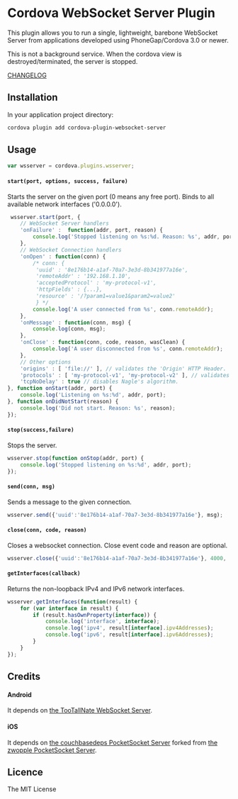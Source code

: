 # Cordova WebSocket Server Plugin

This plugin allows you to run a single, lightweight, barebone WebSocket Server from applications developed using PhoneGap/Cordova 3.0 or newer.

This is not a background service. When the cordova view is destroyed/terminated, the server is stopped.

[CHANGELOG](https://github.com/becvert/cordova-plugin-websocket-server/blob/master/CHANGELOG.md)

## Installation ##

In your application project directory:

```bash
cordova plugin add cordova-plugin-websocket-server
```

## Usage ##

```javascript
var wsserver = cordova.plugins.wsserver;
```

#### `start(port, options, success, failure)`
Starts the server on the given port (0 means any free port).
Binds to all available network interfaces ('0.0.0.0').

```javascript
 wsserver.start(port, {
    // WebSocket Server handlers
    'onFailure' :  function(addr, port, reason) {
        console.log('Stopped listening on %s:%d. Reason: %s', addr, port, reason);
    },
    // WebSocket Connection handlers
    'onOpen' : function(conn) {
        /* conn: {
         'uuid' : '8e176b14-a1af-70a7-3e3d-8b341977a16e',
         'remoteAddr' : '192.168.1.10',
         'acceptedProtocol' : 'my-protocol-v1',
         'httpFields' : {...},
         'resource' : '/?param1=value1&param2=value2'
         } */
        console.log('A user connected from %s', conn.remoteAddr);
    },
    'onMessage' : function(conn, msg) {
        console.log(conn, msg);
    },
    'onClose' : function(conn, code, reason, wasClean) {
        console.log('A user disconnected from %s', conn.remoteAddr);
    },
    // Other options
    'origins' : [ 'file://' ], // validates the 'Origin' HTTP Header.
    'protocols' : [ 'my-protocol-v1', 'my-protocol-v2' ], // validates the 'Sec-WebSocket-Protocol' HTTP Header.
    'tcpNoDelay' : true // disables Nagle's algorithm.
}, function onStart(addr, port) {
    console.log('Listening on %s:%d', addr, port);
}, function onDidNotStart(reason) {
    console.log('Did not start. Reason: %s', reason);
});
```

#### `stop(success,failure)`
Stops the server.

```javascript
wsserver.stop(function onStop(addr, port) {
    console.log('Stopped listening on %s:%d', addr, port);
});
```

#### `send(conn, msg)`
Sends a message to the given connection.

```javascript
wsserver.send({'uuid':'8e176b14-a1af-70a7-3e3d-8b341977a16e'}, msg);
```

#### `close(conn, code, reason)`
Closes a websocket connection. Close event code and reason are optional.

```javascript
wsserver.close({'uuid':'8e176b14-a1af-70a7-3e3d-8b341977a16e'}, 4000, 'my reason');
```

#### `getInterfaces(callback)`
Returns the non-loopback IPv4 and IPv6 network interfaces.

```javascript
wsserver.getInterfaces(function(result) {
    for (var interface in result) {
        if (result.hasOwnProperty(interface)) {
            console.log('interface', interface);
            console.log('ipv4', result[interface].ipv4Addresses);
            console.log('ipv6', result[interface].ipv6Addresses);
        }
    }
});
```

## Credits

#### Android
It depends on [the TooTallNate WebSocket Server](https://github.com/TooTallNate/Java-WebSocket).

#### iOS
It depends on [the couchbasedeps PocketSocket Server](https://github.com/couchbasedeps/PocketSocket) forked from [the zwopple PocketSocket Server](https://github.com/zwopple/PocketSocket). 

## Licence ##

The MIT License